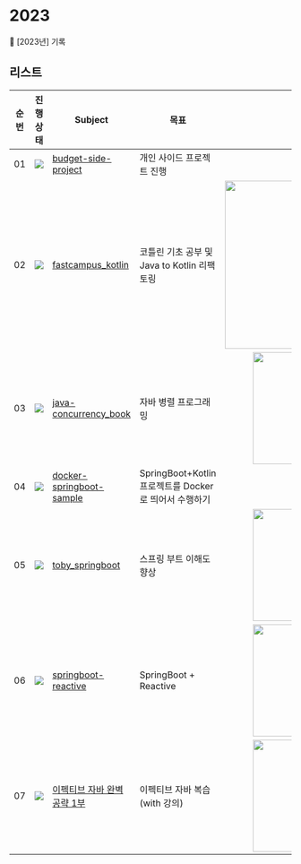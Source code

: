 # 2023
📁 [2023년] 기록

## 리스트
| 순번 | 진행상태 | Subject | 목표 | 제공 |
|:-:|:-----:|---|---|:-:|
| 01 | <img src="https://img.shields.io/badge/-everyday-yellow"/> | [budget-side-project](https://github.com/seohaebada/2023/tree/main/budget-side-project/budget-api) | 개인 사이드 프로젝트 진행 | 개인학습  | 
| 02 | <img src="https://img.shields.io/badge/-completed-blue"/> | [fastcampus_kotlin](https://github.com/seohaebada/2023/tree/main/fastcampus_kotlin) | 코틀린 기초 공부 및 Java to Kotlin 리팩토링 | <img width="300" alt="image" src="https://user-images.githubusercontent.com/87924260/222124851-a7750637-d065-46e7-b21e-90afa9e1b2bc.png"> |
| 03 | <img src="https://img.shields.io/badge/-in%20progress-red"/>  | [java-concurrency_book](https://github.com/seohaebada/2023/tree/main/java-concurrency_book)  | 자바 병렬 프로그래밍  | <img width="200" alt="image" src="https://user-images.githubusercontent.com/87924260/222124365-0fc41656-4c60-449f-b21d-ae443f192d3b.png">  |  
| 04 | <img src="https://img.shields.io/badge/-completed-blue"/>  | [docker-springboot-sample](https://github.com/seohaebada/2023/tree/main/docker-springboot-sample/kotlin-project)  | SpringBoot+Kotlin 프로젝트를 Docker로 띄어서 수행하기  | 개인학습 | 
| 05 | <img src="https://img.shields.io/badge/-completed-blue"/>  | [toby_springboot](https://github.com/seohaebada/2023/tree/main/toby_springboot)  | 스프링 부트 이해도 향상  | <img width="200" alt="image" src="https://user-images.githubusercontent.com/87924260/222124668-0f06ca71-742d-4820-a109-b290c25d7778.png"> | 
| 06 | <img src="https://img.shields.io/badge/-completed-blue"/>  | [springboot-reactive](hhttps://github.com/seohaebada/2023/tree/main/springboot-reactive)  | SpringBoot + Reactive  | <img width="200" alt="image" src="https://user-images.githubusercontent.com/87924260/227526027-a5663f3e-7b67-414d-b1ba-d1a597b61ae2.png"> | 
| 07 | <img src="https://img.shields.io/badge/-in%20progress-red"/>  | [이펙티브 자바 완벽 공략 1부](https://www.inflearn.com/course/%EC%9D%B4%ED%8E%99%ED%8B%B0%EB%B8%8C-%EC%9E%90%EB%B0%94-1/dashboard)  | 이펙티브 자바 복습 (with 강의)  | <img width="200" alt="image" src="https://user-images.githubusercontent.com/87924260/228549353-7ca2fa9e-1857-45e6-9359-b0af57140b48.png"> | 

